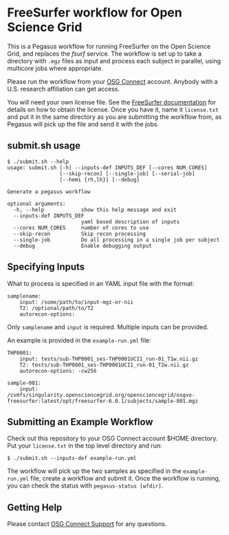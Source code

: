 # FreeSurfer workflow for Open Science Grid

This is a Pegasus workflow for running FreeSurfer on the Open Science Grid, and replaces the *fsurf* service. The workflow is set up to take a directory with `.mgz` files as input and process each subject in parallel, using multicore jobs where appropriate.

Please run the workflow from your [OSG Connect](https://osgconnect.net/) account. Anybody with a U.S. research affiliation can get access.

You will need your own license file. See the [FreeSurfer documentation](https://surfer.nmr.mgh.harvard.edu/fswiki/DownloadAndInstall#License) for details on how to obtain the license. Once you have it, name it `license.txt` and put it in the same directory as you are submitting the workflow from, as Pegasus will pick up the file and send it with the jobs.

## submit.sh usage

```
$ ./submit.sh --help
usage: submit.sh [-h] --inputs-def INPUTS_DEF [--cores NUM_CORES]
                 [--skip-recon] [--single-job] [--serial-job]
                 [--hemi {rh,lh}] [--debug]

Generate a pegasus workflow

optional arguments:
  -h, --help            show this help message and exit
  --inputs-def INPUTS_DEF
                        yaml based description of inputs
  --cores NUM_CORES     number of cores to use
  --skip-recon          Skip recon processing
  --single-job          Do all processing in a single job per subject
  --debug               Enable debugging output

```

## Specifying Inputs

What to process is specified in an YAML input file with the format:

```
samplename:
    input: /some/path/to/input-mgz-or-nii
    T2: /optional/path/to/T2
    autorecon-options: 
```

Only `samplename` and `input` is required. Multiple inputs can be provided.

An example is provided in the `example-run.yml` file:

```
THP0001:
    input: tests/sub-THP0001_ses-THP0001UCI1_run-01_T1w.nii.gz
    T2: tests/sub-THP0001_ses-THP0001UCI1_run-01_T2w.nii.gz
    autorecon-options: -cw256

sample-001:
    input: /cvmfs/singularity.opensciencegrid.org/opensciencegrid/osgvo-freesurfer:latest/opt/freesurfer-6.0.1/subjects/sample-001.mgz

```


## Submitting an Example Workflow

Check out this repository to your OSG Connect account $HOME directory. Put your `license.txt` in the top level directory and run:

```
$ ./submit.sh --inputs-def example-run.yml
```

The workflow will pick up the two samples as specified in the `example-run.yml` file, create a workflow and submit it. Once the workflow is running, you can check the status with `pegasus-status [wfdir]`. 

## Getting Help

Please contact [OSG Connect Support](https://osgconnect.net) for any questions.


